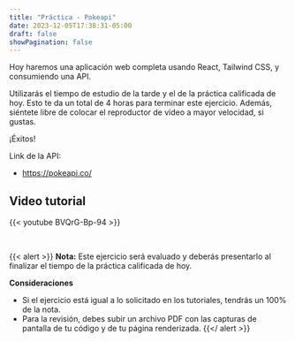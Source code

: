```yaml
---
title: "Práctica - Pokeapi"
date: 2023-12-05T17:38:31-05:00
draft: false
showPagination: false
---
```


Hoy haremos una aplicación web completa usando React, Tailwind CSS, y consumiendo una API.

Utilizarás el tiempo de estudio de la tarde y el de la práctica calificada de hoy. Esto te da un total de 4 horas para terminar este ejercicio. Además, siéntete libre de colocar el reproductor de video a mayor velocidad, si gustas.

¡Éxitos!

Link de la API:

- https://pokeapi.co/

## Video tutorial

{{< youtube BVQrG-Bp-94 >}}

<br>

{{< alert >}}
**Nota:** Este ejercicio será evaluado y deberás presentarlo al finalizar el tiempo de la práctica calificada de hoy.

**Consideraciones**

- Si el ejercicio está igual a lo solicitado en los tutoriales, tendrás un 100% de la nota.
- Para la revisión, debes subir un archivo PDF con las capturas de pantalla de tu código y de tu página renderizada.
  {{</ alert >}}
